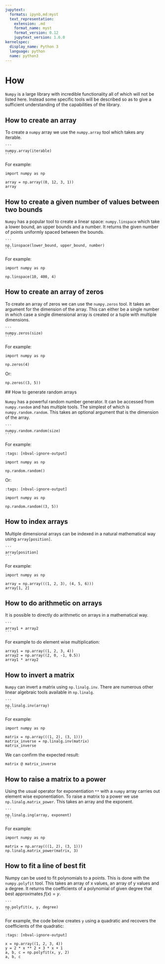 ```yaml
---
jupytext:
  formats: ipynb,md:myst
  text_representation:
    extension: .md
    format_name: myst
    format_version: 0.12
    jupytext_version: 1.6.0
kernelspec:
  display_name: Python 3
  language: python
  name: python3
---
```


# How

`Numpy` is a large library with incredible functionality all of which will not be
listed here. Instead some specific tools will be described so as to give a
sufficient understanding of the capabilities of the library.

## How to create an array

To create a `numpy` array we use the `numpy.array` tool which takes any iterable.

````{tip}
```
numpy.array(iterable)
```
````

For example:

```{code-cell} ipython3
import numpy as np

array = np.array((0, 12, 3, 1))
array
```

## How to create a given number of values between two bounds

`Numpy` has a popular tool to create a linear space: `numpy.linspace` which take
a lower bound, an upper bounds and a number. It returns the given number of points
uniformly spaced between the bounds.

````{tip}
```
np.linspace(lower_bound, upper_bound, number)
```
````

For example:

```{code-cell} ipython3
import numpy as np

np.linspace(10, 400, 4)
```

## How to create an array of zeros

To create an array of zeros we can use the `numpy.zeros` tool. It takes an
argument for the dimension of the array. This can either be a single number in
which case a single dimensional array is created or a tuple with multiple
dimensions.

````{tip}
```
numpy.zeros(size)
```
````

For example:

```{code-cell} ipython3
import numpy as np

np.zeros(4)
```


Or:

```{code-cell} ipython3
np.zeros((3, 5))
```

## How to generate random arrays

`Numpy` has a powerful random number generator. It can be accessed from
`numpy.random` and has multiple tools. The simplest of which is
`numpy.random.random`. This takes an optional argument that is the dimension of
the array.

````{tip}
```
numpy.random.random(size)
```
````

For example:

```{code-cell} ipython3
:tags: [nbval-ignore-output]

import numpy as np

np.random.random()
```

Or:

```{code-cell} ipython3
:tags: [nbval-ignore-output]

import numpy as np

np.random.random((3, 5))
```

## How to index arrays

Multiple dimensional arrays can be indexed in a natural mathematical way using
`array[position]`.

````{tip}
```
array[position]
```
````

For example:

```{code-cell} ipython3
import numpy as np

array = np.array(((1, 2, 3), (4, 5, 6)))
array[1, 2]
```

## How to do arithmetic on arrays

It is possible to directly do arithmetic on arrays in a mathematical way.

````{tip}
```
array1 + array2
```
````

For example to do element wise multiplication:

```{code-cell} ipython3
array1 = np.array((1, 2, 3, 4))
array2 = np.array((2, 0, -1, 0.5))
array1 * array2
```

## How to invert a matrix

`Numpy` can invert a matrix using `np.linalg.inv`. There are numerous other
linear algebraic tools available in `np.linalg`.

````{tip}
```
np.linalg.inv(array)
```
````

For example:

```{code-cell} ipython3
import numpy as np

matrix = np.array(((1, 2), (3, 1)))
matrix_inverse = np.linalg.inv(matrix)
matrix_inverse
```

We can confirm the expected result:

```{code-cell} ipython3
matrix @ matrix_inverse
```

## How to raise a matrix to a power

Using the usual operator for exponentiation `**` with a `numpy` array carries
out element wise exponentiation. To raise a matrix to a power we use
`np.linalg.matrix_power`. This takes an array and the exponent.

````{tip}
```
np.linalg.ing(array, exponent)
```
````

For example:

```{code-cell} ipython3
import numpy as np

matrix = np.array(((1, 2), (3, 1)))
np.linalg.matrix_power(matrix, 3)
```

## How to fit a line of best fit

Numpy can be used to fit polynomials to a points. This is done with the
`numpy.polyfit` tool. This takes an array of x values, an array of y values and
a degree. It returns the coefficients of a polynomial of given degree that best
approximates $f(x)=y$.

````{tip}
```
np.polyfit(x, y, degree)
```
````

For example, the code below creates `y` using a quadratic and recovers the
coefficients of the quadratic:

```{code-cell} ipython3
:tags: [nbval-ignore-output]

x = np.array((1, 2, 3, 4))
y = 2 * x ** 2 + 3 * x + 1
a, b, c = np.polyfit(x, y, 2)
a, b, c
```
